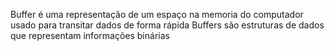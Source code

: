 Buffer é uma representação de um espaço na memoria do computador usado para transitar dados de forma rápida
Buffers são estruturas de dados que representam informações binárias